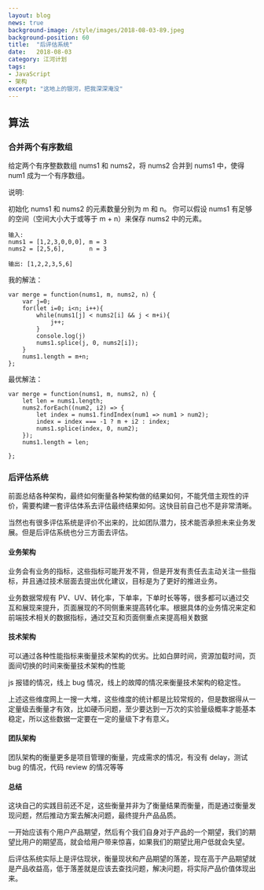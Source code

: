 ```yaml
---
layout: blog
news: true
background-image: /style/images/2018-08-03-89.jpeg
background-position: 60
title:  "后评估系统"
date:   2018-08-03
category: 江河计划
tags:
- JavaScript
- 架构
excerpt: "这地上的银河，把我深深淹没"
---
```


## 算法
### 合并两个有序数组
给定两个有序整数数组 nums1 和 nums2，将 nums2 合并到 nums1 中，使得 num1 成为一个有序数组。

说明:

初始化 nums1 和 nums2 的元素数量分别为 m 和 n。
你可以假设 nums1 有足够的空间（空间大小大于或等于 m + n）来保存 nums2 中的元素。
```
输入:
nums1 = [1,2,3,0,0,0], m = 3
nums2 = [2,5,6],       n = 3

输出: [1,2,2,3,5,6]
```
我的解法：
```
var merge = function(nums1, m, nums2, n) {
    var j=0;
    for(let i=0; i<n; i++){
        while(nums1[j] < nums2[i] && j < m+i){
            j++;
        }
        console.log(j)
        nums1.splice(j, 0, nums2[i]);
    }
    nums1.length = m+n;
};
```
最优解法：
```
var merge = function(nums1, m, nums2, n) {
    let len = nums1.length;
    nums2.forEach((num2, i2) => {
        let index = nums1.findIndex(num1 => num1 > num2);
        index = index === -1 ? m + i2 : index;
        nums1.splice(index, 0, num2);
    });
    nums1.length = len;

};
```
### 后评估系统

前面总结各种架构，最终如何衡量各种架构做的结果如何，不能凭借主观性的评价，需要构建一套评估体系去评估最终结果如何。这快目前自己也不是非常清晰。

当然也有很多评估系统是评价不出来的，比如团队潜力，技术能否承担未来业务发展。但是后评估系统也分三方面去评估。

#### 业务架构

业务会有业务的指标，这些指标可能开发不背，但是开发有责任去主动关注一些指标，并且通过技术层面去提出优化建议，目标是为了更好的推进业务。

业务数据常规有 PV、UV、转化率，下单率，下单时长等等，很多都可以通过交互和展现来提升，页面展现的不同侧重来提高转化率。根据具体的业务情况来定和前端技术相关的数据指标，通过交互和页面侧重点来提高相关数据

#### 技术架构

可以通过各种性能指标来衡量技术架构的优劣。比如白屏时间，资源加载时间，页面间切换的时间来衡量技术架构的性能

js 报错的情况，线上 bug 情况，线上的故障的情况来衡量技术架构的稳定性。

上述这些维度网上一搜一大堆，这些维度的统计都是比较常规的，但是数据得从一定量级去衡量才有效，比如硬币问题，至少要达到一万次的实验量级概率才能基本稳定，所以这些数据一定要在一定的量级下才有意义。

#### 团队架构

团队架构的衡量更多是项目管理的衡量，完成需求的情况，有没有 delay，测试 bug 的情况，代码 review 的情况等等

#### 总结

这块自己的实践目前还不足，这些衡量并非为了衡量结果而衡量，而是通过衡量发现问题，然后推动方案去解决问题，最终提升产品品质。

一开始应该有个用户产品期望，然后有个我们自身对于产品的一个期望，我们的期望比用户的期望高，就会给用户带来惊喜，如果我们的期望比用户低就会失望。

后评估系统实际上是评估现状，衡量现状和产品期望的落差，现在高于产品期望就是产品收益高，低于落差就是应该去查找问题，解决问题，将实际产品价值体现出来。